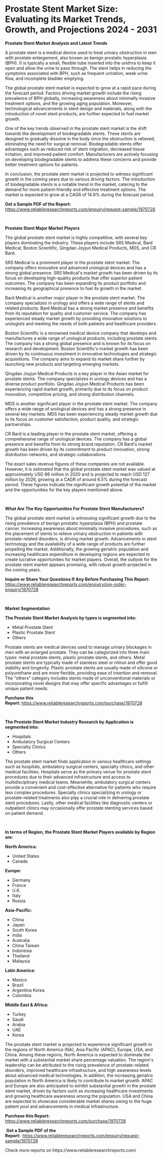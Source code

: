 <p><h1>Prostate Stent Market Size: Evaluating its Market Trends, Growth, and Projections 2024 - 2031</h1></p><p><strong>Prostate Stent Market Analysis and Latest Trends</strong></p>
<p><p>A prostate stent is a medical device used to treat urinary obstruction in men with prostate enlargement, also known as benign prostatic hyperplasia (BPH). It is typically a small, flexible tube inserted into the urethra to keep it open and allow the urine to pass through. The stent helps in reducing the symptoms associated with BPH, such as frequent urination, weak urine flow, and incomplete bladder emptying.</p><p>The global prostate stent market is expected to grow at a rapid pace during the forecast period. Factors driving market growth include the rising prevalence of BPH globally, increasing awareness about minimally invasive treatment options, and the growing aging population. Moreover, technological advancements in stent design and materials, along with the introduction of novel stent products, are further expected to fuel market growth.</p><p>One of the key trends observed in the prostate stent market is the shift towards the development of biodegradable stents. These stents are designed to gradually dissolve in the body once the obstruction is relieved, eliminating the need for surgical removal. Biodegradable stents offer advantages such as reduced risk of stent migration, decreased tissue irritation, and improved patient comfort. Manufacturers are actively focusing on developing biodegradable stents to address these concerns and provide better treatment options for patients.</p><p>In conclusion, the prostate stent market is projected to witness significant growth in the coming years due to various driving factors. The introduction of biodegradable stents is a notable trend in the market, catering to the demand for more patient-friendly and effective treatment options. The market is expected to grow at a CAGR of 14.9% during the forecast period.</p></p>
<p><strong>Get a Sample PDF of the Report:&nbsp;</strong> <a href="https://www.reliableresearchreports.com/enquiry/request-sample/1970728">https://www.reliableresearchreports.com/enquiry/request-sample/1970728</a></p>
<p>&nbsp;</p>
<p><strong>Prostate Stent Major Market Players</strong></p>
<p><p>The global prostate stent market is highly competitive, with several key players dominating the industry. These players include SRS Medical, Bard Medical, Boston Scientific, Qingdao Joyjun Medical Products, MDS, and CR Bard.</p><p>SRS Medical is a prominent player in the prostate stent market. The company offers innovative and advanced urological devices and has a strong global presence. SRS Medical's market growth has been driven by its focus on developing high-quality products that offer superior patient outcomes. The company has been expanding its product portfolio and increasing its geographical presence to fuel its growth in the market.</p><p>Bard Medical is another major player in the prostate stent market. The company specializes in urology and offers a wide range of stents and related products. Bard Medical has a strong market presence and benefits from its reputation for quality and customer service. The company has experienced steady market growth by providing innovative solutions to urologists and meeting the needs of both patients and healthcare providers.</p><p>Boston Scientific is a renowned medical device company that develops and manufactures a wide range of urological products, including prostate stents. The company has a strong global presence and is known for its focus on research and development. Boston Scientific's market growth has been driven by its continuous investment in innovative technologies and strategic acquisitions. The company aims to expand its market share further by launching new products and targeting emerging markets.</p><p>Qingdao Joyjun Medical Products is a key player in the Asian market for prostate stents. The company specializes in urology devices and has a diverse product portfolio. Qingdao Joyjun Medical Products has been experiencing rapid market growth, primarily due to its focus on product innovation, competitive pricing, and strong distribution channels.</p><p>MDS is another significant player in the prostate stent market. The company offers a wide range of urological devices and has a strong presence in several key markets. MDS has been experiencing steady market growth due to its focus on customer satisfaction, product quality, and strategic partnerships.</p><p>CR Bard is a leading player in the prostate stent market, offering a comprehensive range of urological devices. The company has a global presence and benefits from its strong brand reputation. CR Bard's market growth has been driven by its commitment to product innovation, strong distribution networks, and strategic collaborations.</p><p>The exact sales revenue figures of these companies are not available. However, it is estimated that the global prostate stent market was valued at approximately USD 86 million in 2020 and is projected to reach USD 127 million by 2026, growing at a CAGR of around 6.5% during the forecast period. These figures indicate the significant growth potential of the market and the opportunities for the key players mentioned above.</p></p>
<p>&nbsp;</p>
<p><strong>What Are The Key Opportunities For Prostate Stent Manufacturers?</strong></p>
<p><p>The global prostate stent market is witnessing significant growth due to the rising prevalence of benign prostatic hyperplasia (BPH) and prostate cancer. Increasing awareness about minimally invasive procedures, such as the placement of stents to relieve urinary obstruction in patients with prostate-related disorders, is driving market growth. Advancements in stent technology and the availability of a wide range of products are further propelling the market. Additionally, the growing geriatric population and increasing healthcare expenditure in developing regions are expected to create lucrative opportunities for market players. Overall, the outlook for the prostate stent market appears promising, with robust growth projected in the coming years.</p></p>
<p><strong>Inquire or Share Your Questions If Any Before Purchasing This Report:</strong> <a href="https://www.reliableresearchreports.com/enquiry/pre-order-enquiry/1970728">https://www.reliableresearchreports.com/enquiry/pre-order-enquiry/1970728</a></p>
<p>&nbsp;</p>
<p><strong>Market Segmentation</strong></p>
<p><strong>The Prostate Stent Market Analysis by types is segmented into:</strong></p>
<p><ul><li>Metal Prostate Stent</li><li>Plastic Prostate Stent</li><li>Others</li></ul></p>
<p><p>Prostate stents are medical devices used to manage urinary blockages in men with an enlarged prostate. They can be categorized into three main types: metal prostate stents, plastic prostate stents, and others. Metal prostate stents are typically made of stainless steel or nitinol and offer good stability and longevity. Plastic prostate stents are usually made of silicone or polyurethane and are more flexible, providing ease of insertion and removal. The "others" category includes stents made of unconventional materials or incorporating novel designs that may offer specific advantages or fulfill unique patient needs.</p></p>
<p><strong>Purchase this Report:&nbsp;</strong><a href="https://www.reliableresearchreports.com/purchase/1970728">https://www.reliableresearchreports.com/purchase/1970728</a></p>
<p>&nbsp;</p>
<p><strong>The Prostate Stent Market Industry Research by Application is segmented into:</strong></p>
<p><ul><li>Hospitals</li><li>Ambulatory Surgical Centers</li><li>Specialty Clinics</li><li>Others</li></ul></p>
<p><p>The prostate stent market finds application in various healthcare settings such as hospitals, ambulatory surgical centers, specialty clinics, and other medical facilities. Hospitals serve as the primary venue for prostate stent procedures due to their advanced infrastructure and access to multidisciplinary medical teams. Meanwhile, ambulatory surgical centers provide a convenient and cost-effective alternative for patients who require less complex procedures. Specialty clinics specializing in urology or prostate-related treatments also play a crucial role in delivering prostate stent procedures. Lastly, other medical facilities like diagnostic centers or outpatient clinics may occasionally offer prostate stenting services based on patient demand.</p></p>
<p>&nbsp;</p>
<p><strong>In terms of Region, the Prostate Stent Market Players available by Region are:</strong></p>
<p>
    <p> <strong> North America: </strong>
        <ul>
            <li>United States</li>
            <li>Canada</li>
        </ul>
        </p> 
    <p> <strong> Europe: </strong>
        <ul>
            <li>Germany</li>
            <li>France</li>
            <li>U.K.</li>
            <li>Italy</li>
            <li>Russia</li>
        </ul>
        </p> 
    <p> <strong> Asia-Pacific: </strong>
        <ul>
            <li>China</li>
            <li>Japan</li>
            <li>South Korea</li>
            <li>India</li>
            <li>Australia</li>
            <li>China Taiwan</li>
            <li>Indonesia</li>
            <li>Thailand</li>
            <li>Malaysia</li>
        </ul>
        </p> 
    <p> <strong> Latin America: </strong>
        <ul>
            <li>Mexico</li>
            <li>Brazil</li>
            <li>Argentina Korea</li>
            <li>Colombia</li>
        </ul>
        </p> 
    <p> <strong> Middle East & Africa: </strong>
        <ul>
            <li>Turkey</li>
            <li>Saudi</li>
            <li>Arabia</li>
            <li>UAE</li>
            <li>Korea</li>
        </ul>
    </p>
    </p>
<p><p>The prostate stent market is projected to experience significant growth in the regions of North America (NA), Asia Pacific (APAC), Europe, USA, and China. Among these regions, North America is expected to dominate the market with a substantial market share percentage valuation. The region's leadership can be attributed to the rising prevalence of prostate-related disorders, improved healthcare infrastructure, and high awareness levels about advanced medical technologies. In addition, the increasing geriatric population in North America is likely to contribute to market growth. APAC and Europe are also anticipated to exhibit substantial growth in the prostate stent market, driven by factors such as increasing healthcare investments and growing healthcare awareness among the population. USA and China are expected to showcase considerable market shares owing to the huge patient pool and advancements in medical infrastructure.</p></p>
<p><strong>Purchase this Report: </strong><a href="https://www.reliableresearchreports.com/purchase/1970728">https://www.reliableresearchreports.com/purchase/1970728</a></p>
<p>&nbsp;<strong>Get a Sample PDF of the Report:&nbsp;&nbsp;</strong><a href="https://www.reliableresearchreports.com/enquiry/request-sample/1970728">https://www.reliableresearchreports.com/enquiry/request-sample/1970728</a></p>
<p><strong></strong></p>
<p>Check more reports on https://www.reliableresearchreports.com/</p>